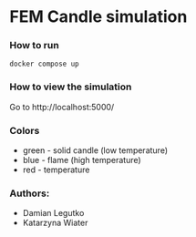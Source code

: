 # FEM Candle simulation

### How to run
```
docker compose up
```

### How to view the simulation
Go to http://localhost:5000/

### Colors
- green - solid candle (low temperature)
- blue - flame (high temperature)
- red - temperature

### Authors:
- Damian Legutko
- Katarzyna Wiater